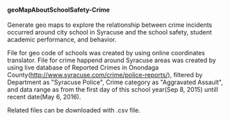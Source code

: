 #### geoMapAboutSchoolSafety-Crime
Generate geo maps to explore the relationship between crime incidents occurred around city school in Syracuse and the school safety, student academic performance, and behavior.

File for geo code of schools was created by using online coordinates translator.
File for crime happend around Syracuse areas was created by using live database of Reported Crimes in Onondaga County(http://www.syracuse.com/crime/police-reports/), filtered by Department as "Syracuse Police", Crime category as "Aggravated Assault", and data range as from the first day of this school year(Sep 8, 2015) untill recent date(May 6, 2016).

Related files can be downloaded with .csv file.
